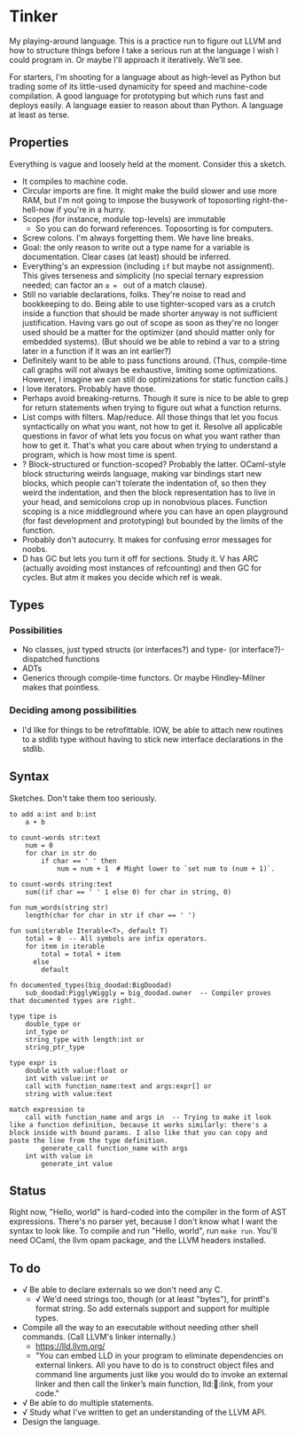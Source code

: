 # Tinker

My playing-around language. This is a practice run to figure out LLVM and how to structure things before I take a serious run at the language I wish I could program in. Or maybe I'll approach it iteratively. We'll see.

For starters, I'm shooting for a language about as high-level as Python but trading some of its little-used dynamicity for speed and machine-code compilation. A good language for prototyping but which runs fast and deploys easily. A language easier to reason about than Python. A language at least as terse.

## Properties

Everything is vague and loosely held at the moment. Consider this a sketch.

* It compiles to machine code.
* Circular imports are fine. It might make the build slower and use more RAM, but I'm not going to impose the busywork of toposorting right-the-hell-now if you're in a hurry.
* Scopes (for instance, module top-levels) are immutable
  * So you can do forward references. Toposorting is for computers.
* Screw colons. I'm always forgetting them. We have line breaks.
* Goal: the only reason to write out a type name for a variable is documentation. Clear cases (at least) should be inferred.
* Everything's an expression (including `if` but maybe not assignment). This gives terseness and simplicity (no special ternary expression needed; can factor an `a = ` out of a match clause).
* Still no variable declarations, folks. They're noise to read and bookkeeping to do. Being able to use tighter-scoped vars as a crutch inside a function that should be made shorter anyway is not sufficient justification. Having vars go out of scope as soon as they're no longer used should be a matter for the optimizer (and should matter only for embedded systems). (But should we be able to rebind a var to a string later in a function if it was an int earlier?)
* Definitely want to be able to pass functions around. (Thus, compile-time call graphs will not always be exhaustive, limiting some optimizations. However, I imagine we can still do optimizations for static function calls.)
* I love iterators. Probably have those.
* Perhaps avoid breaking-returns. Though it sure is nice to be able to grep for return statements when trying to figure out what a function returns.
* List comps with filters. Map/reduce. All those things that let you focus syntactically on what you want, not how to get it. Resolve all applicable questions in favor of what lets you focus on what you want rather than how to get it. That's what you care about when trying to understand a program, which is how most time is spent.
* ? Block-structured or function-scoped? Probably the latter. OCaml-style block structuring weirds language, making var bindings start new blocks, which people can't tolerate the indentation of, so then they weird the indentation, and then the block representation has to live in your head, and semicolons crop up in nonobvious places. Function scoping is a nice middleground where you can have an open playground (for fast development and prototyping) but bounded by the limits of the function.
* Probably don't autocurry. It makes for confusing error messages for noobs.
* D has GC but lets you turn it off for sections. Study it. V has ARC (actually avoiding most instances of refcounting) and then GC for cycles. But atm it makes you decide which ref is weak.

## Types
### Possibilities
* No classes, just typed structs (or interfaces?) and type- (or interface?)-dispatched functions
* ADTs
* Generics through compile-time functors. Or maybe Hindley-Milner makes that pointless.

### Deciding among possibilities
* I'd like for things to be retrofittable. IOW, be able to attach new routines to a stdlib type without having to stick new interface declarations in the stdlib.

## Syntax

Sketches. Don't take them too seriously.

```
to add a:int and b:int
    a + b

to count-words str:text
    num = 0
    for char in str do
        if char == ' ' then
            num = num + 1  # Might lower to `set num to (num + 1)`.

to count-words string:text
    sum((if char == ' ' 1 else 0) for char in string, 0)

fun num_words(string str)
    length(char for char in str if char == ' ')

fun sum(iterable Iterable<T>, default T)
    total = 0  -- All symbols are infix operators.
    for item in iterable
        total = total + item
      else
        default

fn documented_types(big_doodad:BigDoodad)
    sub_doodad:PigglyWiggly = big_doodad.owner  -- Compiler proves that documented types are right.

type tipe is
    double_type or
    int_type or
    string_type with length:int or
    string_ptr_type

type expr is
    double with value:float or
    int with value:int or
    call with function_name:text and args:expr[] or
    string with value:text

match expression to
    call with function_name and args in  -- Trying to make it look like a function definition, because it works similarly: there's a block inside with bound params. I also like that you can copy and paste the line from the type definition.
        generate_call function_name with args
    int with value in
        generate_int value
```

## Status

Right now, "Hello, world" is hard-coded into the compiler in the form of AST expressions. There's no parser yet, because I don't know what I want the syntax to look like. To compile and run "Hello, world", run `make run`. You'll need OCaml, the llvm opam package, and the LLVM headers installed.

## To do
* √ Be able to declare externals so we don't need any C.
    * √ We'd need strings too, though (or at least "bytes"), for printf's format string. So add externals support and support for multiple types.
* Compile all the way to an executable without needing other shell commands. (Call LLVM's linker internally.)
    * https://lld.llvm.org/
    * "You can embed LLD in your program to eliminate dependencies on external linkers. All you have to do is to construct object files and command line arguments just like you would do to invoke an external linker and then call the linker’s main function, lld::elf::link, from your code."
* √ Be able to do multiple statements.
* √ Study what I've written to get an understanding of the LLVM API.
* Design the language.